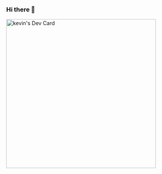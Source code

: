 ### Hi there 👋
<a href="https://app.daily.dev/kevin13k"><img src="https://api.daily.dev/devcards/86603d5b88924f43a60efdd5d16d62eb.png?r=3fv" width="400" alt="kevin's Dev Card"/></a>
